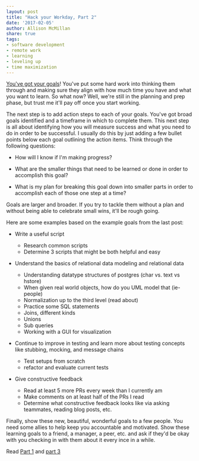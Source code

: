 ```yaml
---
layout: post
title: "Hack your Workday, Part 2"
date: '2017-02-05'
author: Allison McMillan
share: true
tags:
- software development
- remote work
- learning
- leveling up
- time maximization
---
```


[You've got your goals](http://daydreamsinruby.com/hack-your-workday-p1/)! You've put some hard work into thinking them through and making sure they align with how much time you have and what you want to learn. So what now? Well, we're still in the planning and prep phase, but trust me it'll pay off once you start working.

The next step is to add action steps to each of your goals. You've got broad goals identified and a timeframe in which to complete them. This next step is all about identifying how you will measure success and what you need to do in order to be successful. I usually do this by just adding a few bullet points below each goal outlining the action items. Think through the following questions:

- How will I know if I'm making progress?

- What are the smaller things that need to be learned or done in order to accomplish this goal?

- What is my plan for breaking this goal down into smaller parts in order to accomplish each of those one step at a time?

Goals are larger and broader. If you try to tackle them without a plan and without being able to celebrate small wins, it'll be rough going.

Here are some examples based on the example goals from the last post:

- Write a useful script
  - Research common scripts
  - Determine 3 scripts that might be both helpful and easy

- Understand the basics of relational data modeling and relational data
  - Understanding datatype structures of postgres (char vs. text vs hstore)
  - When given real world objects, how do you UML model that (ie- people)
  - Normalization up to the third level (read about)
  - Practice some SQL statements
  - Joins, different kinds
  - Unions
  - Sub queries
  - Working with a GUI for visualization


- Continue to improve in testing and learn more about testing concepts like stubbing, mocking, and message chains
  - Test setups from scratch
  - refactor and evaluate current tests

- Give constructive feedback
  - Read at least 5 more PRs every week than I currently am
  - Make comments on at least half of the PRs I read
  - Determine what constructive feedback looks like via asking teammates, reading blog posts, etc.

Finally, show these new, beautiful, wonderful goals to a few people. You need some allies to help keep you accountable and motivated. Show these learning goals to a friend, a manager, a peer, etc. and ask if they'd be okay with you checking in with them about it every ince in a while.

Read [Part 1](http://daydreamsinruby.com/hack-your-workday-p1/) and [part 3](http://daydreamsinruby.com/hack-your-workday-p3/)
